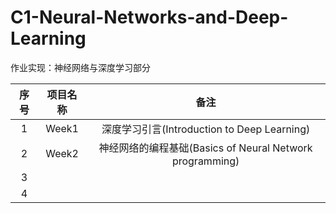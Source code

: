 # C1-Neural-Networks-and-Deep-Learning
作业实现：神经网络与深度学习部分

| 序号 | 项目名称 |                           备注                            |
| :--: | :------: | :-------------------------------------------------------: |
|  1   |  Week1   |        深度学习引言(Introduction to Deep Learning)        |
|  2   |  Week2   | 神经网络的编程基础(Basics of Neural Network  programming) |
|  3   |          |                                                           |
|  4   |          |                                                           |
